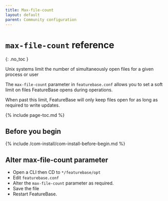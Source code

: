 ```yaml
---
title: Max-file-count
layout: default
parent: Community configuration
---
```


# `max-file-count` reference
{: .no_toc }

Unix systems limit the number of simultaneously open files for a given process or user

The `max-file-count` parameter in `featurebase.conf` allows you to set a soft limit on files FeatureBase opens during operations.

When past this limit, FeatureBase will only keep files open for as long as required to write updates.

{% include page-toc.md %}

## Before you begin

{% include /com-install/com-install-before-begin.md %}

## Alter max-file-count parameter

* Open a CLI then CD to `*/featurebase/opt`
* Edit `featurebase.conf`
* Alter the `max-file-count` parameter as required.
* Save the file
* Restart FeatureBase.
